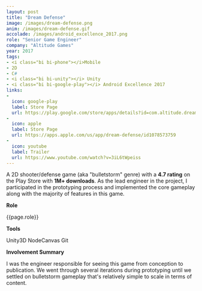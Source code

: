 ```yaml
---
layout: post
title: "Dream Defense"
image: /images/dream-defense.png
anim: /images/dream-defense.gif
accolade: /images/android_excellence_2017.png
role: "Senior Game Engineer"
company: "Altitude Games"
year: 2017
tags:
- <i class="bi bi-phone"></i>Mobile
- 2D
- C#
- <i class="bi bi-unity"></i> Unity
- <i class="bi bi-google-play"></i> Android Excellence 2017
links:
-
  icon: google-play
  label: Store Page
  url: https://play.google.com/store/apps/details?id=com.altitude.dreamdefense
-
  icon: apple
  label: Store Page
  url: https://apps.apple.com/us/app/dream-defense/id1078573759
-
  icon: youtube
  label: Trailer
  url: https://www.youtube.com/watch?v=3iL6tWpeiss
---
```


A 2D shooter/defense game (aka "bulletstorm" genre) with a <strong>4.7 <i markdown="0" class="bi bi-star-fill" style="color:gold"></i> rating</strong> on the <i class="bi bi-google-play"></i> Play Store with <strong>1M+ downloads</strong>. As the lead engineer in the project, I participated in the prototyping process and implemented the core gameplay along with the majority of features in this game.

<!--more-->

<div class="container-xl p-4 mb-3 fs-5 bg-dark-subtle rounded">
  <div class="row p-1">
    <div class="col-lg-4">
      <strong>Role</strong>
      <p>{{page.role}}</p>
      <strong>Tools</strong>
      <p>
        <span class="badge text-bg-secondary"><i class="bi bi-unity"></i> Unity3D</span>
        <span class="badge text-bg-secondary">NodeCanvas</span>
        <span class="badge text-bg-secondary"><i class="bi bi-git"></i> Git</span>
      </p>
    </div>
    <div class="col-lg-8">
      <strong>Involvement Summary</strong>
      <p>I was the engineer responsible for seeing this game from conception to publication. We went through several iterations during prototyping until we settled on bulletstorm gameplay that's relatively simple to scale in terms of content.</p>
    </div>
  </div>
</div>